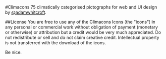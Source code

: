 #Climacons
75 climatically categorised pictographs for web and UI design by <a href="twitter.com/#!/adamwhitcroft">@adamwhitcroft</a>.

##License
You are free to use any of the Climacons Icons (the "icons") in any personal or commercial work without obligation of payment (monetary or otherwise) or attribution but a credit would be very much appreciated. Do not redistribute or sell and do not claim creative credit. Intellectual property is not transferred with the download of the icons.

Be nice.